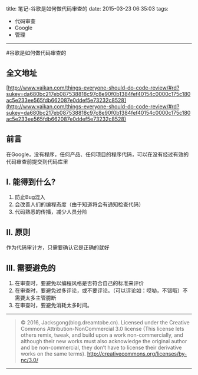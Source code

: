 title: 笔记-谷歌是如何做代码审查的
date: 2015-03-23 06:35:03
tags:
- 代码审查
- Google
- 管理

---

#谷歌是如何做代码审查的

## 全文地址
[http://www.vaikan.com/things-everyone-should-do-code-review/#rd?sukey=da680bc217eb087538818c97c8e90f0b1384fef40154c0000c175c180ac5e233ee565fdb662087e0ddef5e73232c8528](http://www.vaikan.com/things-everyone-should-do-code-review/#rd?sukey=da680bc217eb087538818c97c8e90f0b1384fef40154c0000c175c180ac5e233ee565fdb662087e0ddef5e73232c8528)

## 前言

在Google，没有程序，任何产品、任何项目的程序代码，可以在没有经过有效的代码审查前提交到代码库里

<!--more-->
## I. 能得到什么?

1. 防止Bug混入
2. 会改善人们的编程态度（由于知道将会有通知检查代码）
3. 代码熟悉的传播，减少人员分险

## II. 原则

作为代码审计方，只需要确认它是正确的就好

## III. 需要避免的

1. 在审查时，要避免以编程风格是否符合自己的标准来评价
2. 在审查时，要避免过多评论，或不要评论。（可以评论如：哎呦，不错哦）不需要太多主管臆断
3. 在审查时，要避免消耗太多时间。

---

> © 2016, Jacksgong(blog.dreamtobe.cn). Licensed under the Creative Commons Attribution-NonCommercial 3.0 license (This license lets others remix, tweak, and build upon a work non-commercially, and although their new works must also acknowledge the original author and be non-commercial, they don’t have to license their derivative works on the same terms). http://creativecommons.org/licenses/by-nc/3.0/

---
